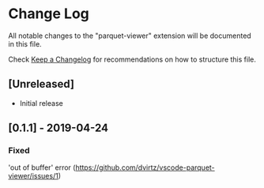 # Change Log
All notable changes to the "parquet-viewer" extension will be documented in this file.

Check [Keep a Changelog](http://keepachangelog.com/) for recommendations on how to structure this file.

## [Unreleased]
- Initial release

## [0.1.1] - 2019-04-24
### Fixed
'out of buffer' error (https://github.com/dvirtz/vscode-parquet-viewer/issues/1)